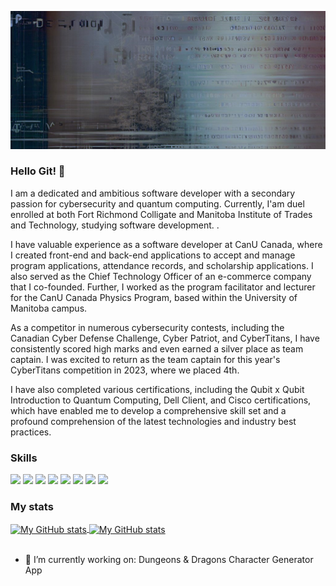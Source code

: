 ![Abstract Code](assets/AbstractProgramBlue.jpg "Code and Nature") <!-- Image is self made -->
### Hello Git! 👋

I am a dedicated and ambitious software developer with a secondary passion for cybersecurity and quantum computing. Currently, I'am duel enrolled at both Fort Richmond Colligate and Manitoba Institute of Trades and Technology, studying software development.  .

I have valuable experience as a software developer at CanU Canada, where I created front-end and back-end applications to accept and manage program applications, attendance records, and scholarship applications. I also served as the Chief Technology Officer of an e-commerce company that I co-founded. Further, I worked as the program facilitator and lecturer for the CanU Canada Physics Program, based within the University of Manitoba campus.

As a competitor in numerous cybersecurity contests, including the Canadian Cyber Defense Challenge, Cyber Patriot, and CyberTitans, I have consistently scored high marks and even earned a silver place as team captain. I was excited to return as the team captain for this year's CyberTitans competition in 2023, where we placed 4th.

I have also completed various certifications, including the Qubit x Qubit Introduction to Quantum Computing, Dell Client, and Cisco certifications, which have enabled me to develop a comprehensive skill set and a profound comprehension of the latest technologies and industry best practices.


 ### Skills
![](https://img.shields.io/badge/code-javascript-informational?style=for-the-badge&logo=javascript&logoColor=white&color=ADD8E6)
![](https://img.shields.io/badge/code-c%23-informational?style=for-the-badge&logo=csharp&logoColor=white&color=ADD8E6)
![](https://img.shields.io/badge/web-html-informational?style=for-the-badge&logo=html5&logoColor=white&color=ADD8E6)
![](https://img.shields.io/badge/web-css-informational?style=for-the-badge&logo=css3&logoColor=white&color=ADD8E6) 
![](https://img.shields.io/badge/code-python-informational?style=for-the-badge&logo=python&logoColor=white&color=ADD8E6)
![](https://img.shields.io/badge/code-react-informational?style=for-the-badge&logo=react&logoColor=white&color=ADD8E6)
![](https://img.shields.io/badge/code-VB-informational?style=for-the-badge&logo=.net&logoColor=white&color=ADD8E6)
![](https://img.shields.io/badge/db-sql-informational?style=for-the-badge&logo=sql&logoColor=white&color=ADD8E6)



### My stats
<a href="https://github.com/BenjaminKaganovitch">
  <img height="205px" align="center" src="https://github-readme-stats.vercel.app/api?username=BenjaminKaganovitch&theme=blue-green&show_icons=true" alt="My GitHub stats" />
</a>
<a href="https://github.com/BenjaminKaganovitch">
  <img align="center" src="https://github-readme-stats.vercel.app/api/top-langs/?username=BenjaminKaganovitch&theme=blue-green&hide=Ruby&show_icons=true&langs_count=3" alt="My GitHub stats"/>
</a>

<br>
<br>

- 🔭 I’m currently working on: <a href="https://github.com/BenjaminKaganovitch/Dungeons-and-Dragons-Character-Generator" style="text-decoration: none;"> Dungeons &amp; Dragons Character Generator App </a>

<!--
**BenjaminKaganovitch/BenjaminKaganovitch** is a ✨ _special_ ✨ repository because its `README.md` (this file) appears on your GitHub profile.

Here are some ideas to get you started:


 
- 🌱 I’m currently learning ...
- 💬 Ask me about ...
- 📫 How to reach me: benjamink432@gmail.com
- ⚡ Fun fact: ...
-->
